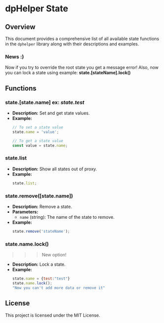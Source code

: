 # dpHelper State

## Overview
This document provides a comprehensive list of all available state functions in the `dphelper` library along with their descriptions and examples.

### News :)
Now if you try to override the root state you get a message error!
Also, now you can lock a state using example: __state.[stateName].lock()__

## Functions

### state.[state.name] ex: _state.test_
- **Description:** Set and get state values.
- **Example:**
  ```javascript
  // To set a state value
  state.name = 'value';

  // To get a state value
  const value = state.name;
  ```

### state.list
- **Description:** Show all states out of proxy.
- **Example:**
  ```javascript
  state.list;
  ```

### state.remove([state.name])
- **Description:** Remove a state.
- **Parameters:**
  - `name` (string): The name of the state to remove.
- **Example:**
  ```javascript
  state.remove('stateName');
  ```

### state.name.lock()

>>> New option!
- **Description:** Lock a state.
- **Example:**
  ```javascript
  state.name = {test:"test"}
  state.name.lock();
  "Now you can't add more data or remove it"
  ```

## License
This project is licensed under the MIT License.

